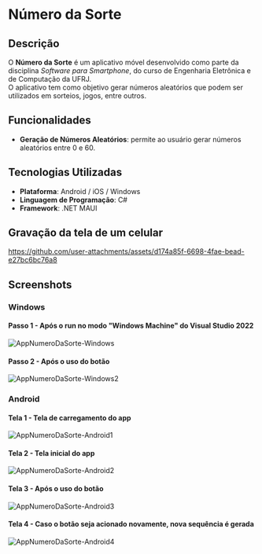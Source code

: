 # Número da Sorte

## Descrição

O **Número da Sorte** é um aplicativo móvel desenvolvido como parte da disciplina _Software para Smartphone_, do curso de Engenharia Eletrônica e de Computação da UFRJ.  
O aplicativo tem como objetivo gerar números aleatórios que podem ser utilizados em sorteios, jogos, entre outros.

## Funcionalidades

- **Geração de Números Aleatórios**: permite ao usuário gerar números aleatórios entre 0 e 60.

## Tecnologias Utilizadas

- **Plataforma**: Android / iOS / Windows  
- **Linguagem de Programação**: C#  
- **Framework**: .NET MAUI

## Gravação da tela de um celular

https://github.com/user-attachments/assets/d174a85f-6698-4fae-bead-e27bc6bc76a8

## Screenshots

### Windows

#### Passo 1 - Após o run no modo "Windows Machine" do Visual Studio 2022
![AppNumeroDaSorte-Windows](https://github.com/user-attachments/assets/dc36f8a5-3db0-4a70-9f01-121f9476f212)

#### Passo 2 - Após o uso do botão
![AppNumeroDaSorte-Windows2](https://github.com/user-attachments/assets/abe53726-9c10-4194-b19a-c7323e6685a2)

### Android

#### Tela 1 - Tela de carregamento do app
![AppNumeroDaSorte-Android1](https://github.com/user-attachments/assets/f6d38565-3f7f-4ab7-9235-539228cc052d)

#### Tela 2 - Tela inicial do app
![AppNumeroDaSorte-Android2](https://github.com/user-attachments/assets/30b49629-a281-46c8-9b44-8e98b97f2549)

#### Tela 3 - Após o uso do botão
![AppNumeroDaSorte-Android3](https://github.com/user-attachments/assets/02badbea-30d6-488f-bb11-dcd93cade728)

#### Tela 4 - Caso o botão seja acionado novamente, nova sequência é gerada
![AppNumeroDaSorte-Android4](https://github.com/user-attachments/assets/bb87d5f9-90c6-42f7-91ac-301add852668)
